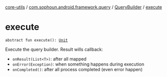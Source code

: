 [core-utils](../../index.md) / [com.sophoun.android.framework.query](../index.md) / [QueryBuilder](index.md) / [execute](./execute.md)

# execute

`abstract fun execute(): `[`Unit`](https://kotlinlang.org/api/latest/jvm/stdlib/kotlin/-unit/index.html)

Execute the query builder. Result wills callback:

* `onResult(List<T>)`: after all mapped
* `onError(Exception)`: when something happens during execution
* `onCompleted()`: after all process completed (even error happen)
